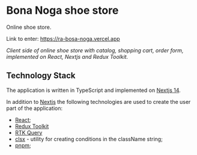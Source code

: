 # Bona Noga shoe store

Online shoe store.

Link to enter: https://ra-bosa-noga.vercel.app

_Client side of online shoe store with catalog, shopping cart, order form, implemented on React, Nextjs and Redux Toolkit._

## Technology Stack

The application is written in TypeScript and implemented on [Nextjs 14](https://nextjs.org/docs).

In addition to [Nextjs](https://nextjs.org/docs) the following technologies are used to create the user part of the application:
- [React](https://react.dev);
- [Redux Toolkit](https://redux-toolkit.js.org)
- [RTK Query](https://redux-toolkit.js.org/rtk-query/overview)
- [clsx](https://github.com/lukeed/clsx) - utility for creating conditions in the className string;
- [pnpm](https://pnpm.io);







